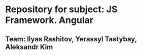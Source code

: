 # Repository for subject: JS Framework. Angular
## Team: Ilyas Rashitov, Yerassyl Tastybay, Aleksandr Kim